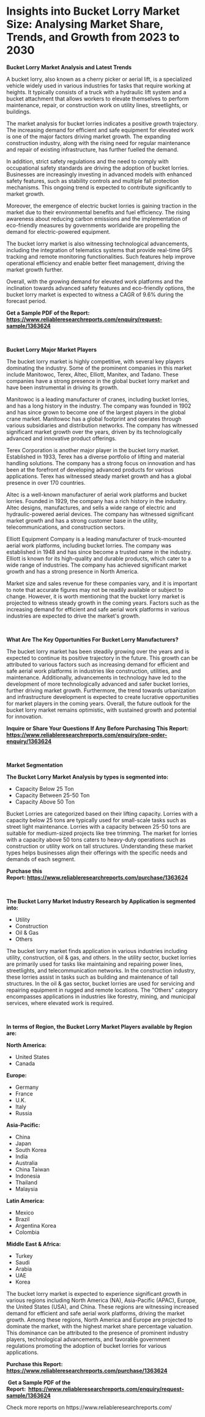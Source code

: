 <p><h1>Insights into Bucket Lorry Market Size: Analysing Market Share, Trends, and Growth from 2023 to 2030</h1></p><p><strong>Bucket Lorry Market Analysis and Latest Trends</strong></p>
<p><p>A bucket lorry, also known as a cherry picker or aerial lift, is a specialized vehicle widely used in various industries for tasks that require working at heights. It typically consists of a truck with a hydraulic lift system and a bucket attachment that allows workers to elevate themselves to perform maintenance, repair, or construction work on utility lines, streetlights, or buildings.</p><p>The market analysis for bucket lorries indicates a positive growth trajectory. The increasing demand for efficient and safe equipment for elevated work is one of the major factors driving market growth. The expanding construction industry, along with the rising need for regular maintenance and repair of existing infrastructure, has further fuelled the demand.</p><p>In addition, strict safety regulations and the need to comply with occupational safety standards are driving the adoption of bucket lorries. Businesses are increasingly investing in advanced models with enhanced safety features, such as stability controls and multiple fall protection mechanisms. This ongoing trend is expected to contribute significantly to market growth.</p><p>Moreover, the emergence of electric bucket lorries is gaining traction in the market due to their environmental benefits and fuel efficiency. The rising awareness about reducing carbon emissions and the implementation of eco-friendly measures by governments worldwide are propelling the demand for electric-powered equipment.</p><p>The bucket lorry market is also witnessing technological advancements, including the integration of telematics systems that provide real-time GPS tracking and remote monitoring functionalities. Such features help improve operational efficiency and enable better fleet management, driving the market growth further.</p><p>Overall, with the growing demand for elevated work platforms and the inclination towards advanced safety features and eco-friendly options, the bucket lorry market is expected to witness a CAGR of 9.6% during the forecast period.</p></p>
<p><strong>Get a Sample PDF of the Report:&nbsp; <a href="https://www.reliableresearchreports.com/enquiry/request-sample/1363624">https://www.reliableresearchreports.com/enquiry/request-sample/1363624</a></strong></p>
<p>&nbsp;</p>
<p><strong>Bucket Lorry Major Market Players</strong></p>
<p><p>The bucket lorry market is highly competitive, with several key players dominating the industry. Some of the prominent companies in this market include Manitowoc, Terex, Altec, Elliott, Manitex, and Tadano. These companies have a strong presence in the global bucket lorry market and have been instrumental in driving its growth.</p><p>Manitowoc is a leading manufacturer of cranes, including bucket lorries, and has a long history in the industry. The company was founded in 1902 and has since grown to become one of the largest players in the global crane market. Manitowoc has a global footprint and operates through various subsidiaries and distribution networks. The company has witnessed significant market growth over the years, driven by its technologically advanced and innovative product offerings.</p><p>Terex Corporation is another major player in the bucket lorry market. Established in 1933, Terex has a diverse portfolio of lifting and material handling solutions. The company has a strong focus on innovation and has been at the forefront of developing advanced products for various applications. Terex has witnessed steady market growth and has a global presence in over 170 countries.</p><p>Altec is a well-known manufacturer of aerial work platforms and bucket lorries. Founded in 1929, the company has a rich history in the industry. Altec designs, manufactures, and sells a wide range of electric and hydraulic-powered aerial devices. The company has witnessed significant market growth and has a strong customer base in the utility, telecommunications, and construction sectors.</p><p>Elliott Equipment Company is a leading manufacturer of truck-mounted aerial work platforms, including bucket lorries. The company was established in 1948 and has since become a trusted name in the industry. Elliott is known for its high-quality and durable products, which cater to a wide range of industries. The company has achieved significant market growth and has a strong presence in North America.</p><p>Market size and sales revenue for these companies vary, and it is important to note that accurate figures may not be readily available or subject to change. However, it is worth mentioning that the bucket lorry market is projected to witness steady growth in the coming years. Factors such as the increasing demand for efficient and safe aerial work platforms in various industries are expected to drive the market's growth.</p></p>
<p>&nbsp;</p>
<p><strong>What Are The Key Opportunities For Bucket Lorry Manufacturers?</strong></p>
<p><p>The bucket lorry market has been steadily growing over the years and is expected to continue its positive trajectory in the future. This growth can be attributed to various factors such as increasing demand for efficient and safe aerial work platforms in industries like construction, utilities, and maintenance. Additionally, advancements in technology have led to the development of more technologically advanced and safer bucket lorries, further driving market growth. Furthermore, the trend towards urbanization and infrastructure development is expected to create lucrative opportunities for market players in the coming years. Overall, the future outlook for the bucket lorry market remains optimistic, with sustained growth and potential for innovation.</p></p>
<p><strong>Inquire or Share Your Questions If Any Before Purchasing This Report: <a href="https://www.reliableresearchreports.com/enquiry/pre-order-enquiry/1363624">https://www.reliableresearchreports.com/enquiry/pre-order-enquiry/1363624</a></strong></p>
<p>&nbsp;</p>
<p><strong>Market Segmentation</strong></p>
<p><strong>The Bucket Lorry Market Analysis by types is segmented into:</strong></p>
<p><ul><li>Capacity Below 25 Ton</li><li>Capacity Between 25-50 Ton</li><li>Capacity Above 50 Ton</li></ul></p>
<p><p>Bucket Lorries are categorized based on their lifting capacity. Lorries with a capacity below 25 tons are typically used for small-scale tasks such as street light maintenance. Lorries with a capacity between 25-50 tons are suitable for medium-sized projects like tree trimming. The market for lorries with a capacity above 50 tons caters to heavy-duty operations such as construction or utility work on tall structures. Understanding these market types helps businesses align their offerings with the specific needs and demands of each segment.</p></p>
<p><strong>Purchase this Report:&nbsp;<a href="https://www.reliableresearchreports.com/purchase/1363624">https://www.reliableresearchreports.com/purchase/1363624</a></strong></p>
<p>&nbsp;</p>
<p><strong>The Bucket Lorry Market Industry Research by Application is segmented into:</strong></p>
<p><ul><li>Utility</li><li>Construction</li><li>Oil & Gas</li><li>Others</li></ul></p>
<p><p>The bucket lorry market finds application in various industries including utility, construction, oil & gas, and others. In the utility sector, bucket lorries are primarily used for tasks like maintaining and repairing power lines, streetlights, and telecommunication networks. In the construction industry, these lorries assist in tasks such as building and maintenance of tall structures. In the oil & gas sector, bucket lorries are used for servicing and repairing equipment in rugged and remote locations. The "Others" category encompasses applications in industries like forestry, mining, and municipal services, where elevated work is required.</p></p>
<p>&nbsp;</p>
<p><strong>In terms of Region, the Bucket Lorry Market Players available by Region are:</strong></p>
<p>
    <p> <strong> North America: </strong>
        <ul>
            <li>United States</li>
            <li>Canada</li>
        </ul>
        </p> 
    <p> <strong> Europe: </strong>
        <ul>
            <li>Germany</li>
            <li>France</li>
            <li>U.K.</li>
            <li>Italy</li>
            <li>Russia</li>
        </ul>
        </p> 
    <p> <strong> Asia-Pacific: </strong>
        <ul>
            <li>China</li>
            <li>Japan</li>
            <li>South Korea</li>
            <li>India</li>
            <li>Australia</li>
            <li>China Taiwan</li>
            <li>Indonesia</li>
            <li>Thailand</li>
            <li>Malaysia</li>
        </ul>
        </p> 
    <p> <strong> Latin America: </strong>
        <ul>
            <li>Mexico</li>
            <li>Brazil</li>
            <li>Argentina Korea</li>
            <li>Colombia</li>
        </ul>
        </p> 
    <p> <strong> Middle East & Africa: </strong>
        <ul>
            <li>Turkey</li>
            <li>Saudi</li>
            <li>Arabia</li>
            <li>UAE</li>
            <li>Korea</li>
        </ul>
    </p>
    </p>
<p><p>The bucket lorry market is expected to experience significant growth in various regions including North America (NA), Asia-Pacific (APAC), Europe, the United States (USA), and China. These regions are witnessing increased demand for efficient and safe aerial work platforms, driving the market growth. Among these regions, North America and Europe are projected to dominate the market, with the highest market share percentage valuation. This dominance can be attributed to the presence of prominent industry players, technological advancements, and favorable government regulations promoting the adoption of bucket lorries for various applications.</p></p>
<p><strong>Purchase this Report: <a href="https://www.reliableresearchreports.com/purchase/1363624">https://www.reliableresearchreports.com/purchase/1363624</a></strong></p>
<p>&nbsp;<strong>Get a Sample PDF of the Report:&nbsp;&nbsp;<a href="https://www.reliableresearchreports.com/enquiry/request-sample/1363624">https://www.reliableresearchreports.com/enquiry/request-sample/1363624</a></strong></p>
<p><strong></strong></p>
<p>Check more reports on https://www.reliableresearchreports.com/</p>
